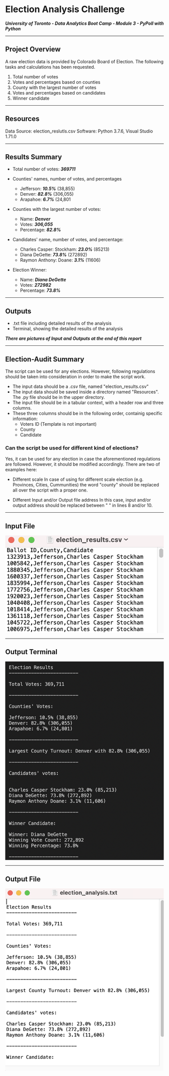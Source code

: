 # Election Analysis Challenge
***University of Toronto - Data Analytics Boot Camp - Module 3 - PyPoll with Python***

---

## Project Overview
A raw election data is provided by Colorado Board of Election. The following tasks and calculations has been requested.
  1. Total number of votes
  2. Votes and percentages based on counties
  3. County with the largest number of votes
  4. Votes and percentages based on candidates
  5. Winner candidate
  
---

## Resources
Data Source: election_reslutls.csv
Software: Python 3.7.6, Visual Studio 1.71.0

---

## Results Summary

* Total number of votes: ***369711***

* Counties' names, number of votes, and percentages
  * Jefferson: ***10.5%*** (38,855)
  * Denver: ***82.8%*** (306,055)
  * Arapahoe: ***6.7%*** (24,801
  
* Counties with the largest number of votes:
  * Name: ***Denver***
  * Votes: ***306,055***
  * Percentage: ***82.8%***

* Candidates' name, number of votes, and percentage:
  * Charles Casper: Stockham: ***23.0%*** (85213)
  * Diana DeGette: ***73.8%*** (272892)
  * Raymon Anthony: Doane: ***3.1%*** (11606)

* Election Winner:
  * Name: ***Diana DeGette***
  * Votes: ***272982***
  * Percentage: ***73.8%***
  
---

  ## Outputs
  
  * .txt file including detailed results of the analysis
  * Terminal, showing the detailed results of the analysis

  ***There are pictures of Input and Outputs at the end of this report***
  
---

## Election-Audit Summary

The script can be used for any elections. However, following regulations should be taken into consideration in order to make the script work.
  * The input data should be a .csv file, named "election_results.csv"
  * The input data should be saved inside a directory named "Resources". The .py file should be in the upper directory.
  * The input file should be in a tabular context, with a header row and three columns.
  * These three columns should be in the following order, containig specific information:
    * Voters ID (Template is not important)
    * County
    * Candidate
    
### **Can the script be used for different kind of elections?**
Yes, it can be used for any election in case the aforementioned regulations are followed.
However, it should be modified accordingly. There are two of examples here:

  * Different scale
    In case of using for different scale election (e.g. Provinces, Cities, Cummunities) the word "county" should be replaced all over the script with a proper one.
  
  * Different Input and/or Output file address
    In this case, input and/or output address should be replaced between " " in lines 8 and/or 10.
  
---

## Input File

![](/Resources/Input_file.png)


---

## Output Terminal

![](/Resources/Terminal.png)

---

## Output File

![](/Resources/Output_file.png)
